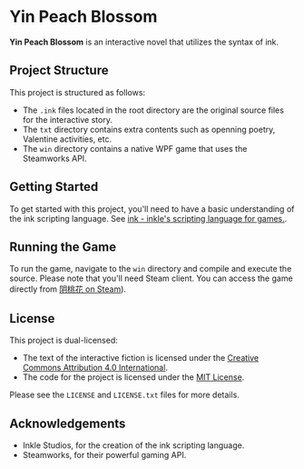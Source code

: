 # Yin Peach Blossom

**Yin Peach Blossom** is an interactive novel that utilizes the syntax of ink. 

## Project Structure

This project is structured as follows:

- The `.ink` files located in the root directory are the original source files for the interactive story.
- The `txt` directory contains extra contents such as openning poetry, Valentine activities, etc.
- The `win` directory contains a native WPF game that uses the Steamworks API.

## Getting Started

To get started with this project, you'll need to have a basic understanding of the ink scripting language. See [ink - inkle's scripting language for games.](https://www.inklestudios.com/ink/).

## Running the Game

To run the game, navigate to the `win` directory and compile and execute the source. Please note that you'll need Steam client. You can access the game directly from [阴桃花 on Steam](https://store.steampowered.com/app/2116000/_/)).

## License

This project is dual-licensed:

- The text of the interactive fiction is licensed under the [Creative Commons Attribution 4.0 International](https://creativecommons.org/licenses/by/4.0/).
- The code for the project is licensed under the [MIT License](https://opensource.org/licenses/MIT).

Please see the `LICENSE` and `LICENSE.txt` files for more details.

## Acknowledgements

- Inkle Studios, for the creation of the ink scripting language.
- Steamworks, for their powerful gaming API.
